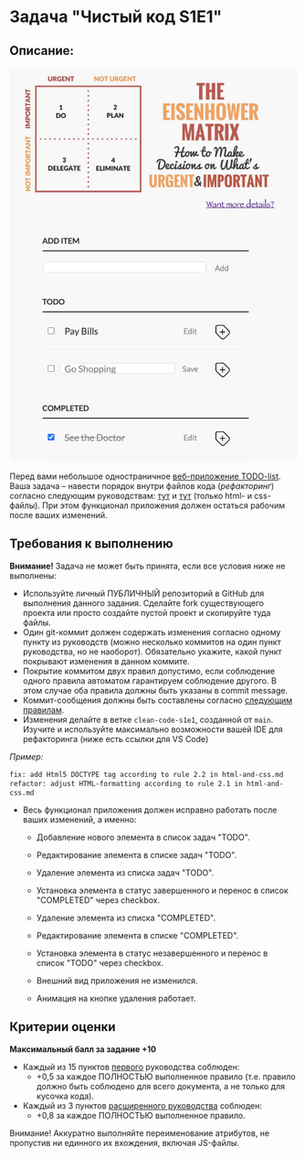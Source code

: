 # Задача "Чистый код S1E1"

## Описание: 

![image](clean-code.png)

Перед вами небольшое одностраничное [веб-приложение TODO-list](https://github.com/KalinkinFiz/task-clean-code).
Ваша задача – навести порядок внутри файлов кода (_рефакторинг_) согласно следующим руководствам:
 [тут](html-and-css.md)
 и [тут](html-and-css-extended.md) (только html- и css-файлы). 
При этом функционал приложения должен остаться рабочим после ваших изменений.

## Требования к выполнению

**Внимание!** Задача не может быть принята, если все условия ниже не выполнены:

- Используйте личный ПУБЛИЧНЫЙ репозиторий в GitHub для выполнения данного задания.
 Сделайте fork существующего проекта или просто создайте пустой проект и скопируйте туда файлы.
- Один git-коммит должен содержать изменения согласно одному пункту из руководств
(можно несколько коммитов на один пункт руководства, но не наоборот).
Обязательно укажите, какой пункт покрывают изменения в данном коммите.
- Покрытие коммитом двух правил допустимо, если соблюдение одного правила автоматом гарантируем соблюдение другого.
В этом случае оба правила должны быть указаны в commit message.
- Коммит-сообщения должны быть составлены согласно [следующим правилам](commits.md).
- Изменения делайте в ветке `clean-code-s1e1`, созданной от `main`.
 Изучите и используйте максимально возможности вашей IDE для рефакторинга (ниже есть ссылки для VS Code)

_Пример:_
```
fix: add Html5 DOCTYPE tag according to rule 2.2 in html-and-css.md
refactor: adjust HTML-formatting according to rule 2.1 in html-and-css.md
```

- Весь функционал приложения должен исправно работать после ваших изменений, а именно:

    - Добавление нового элемента в список задач "TODO".
    - Редактирование элемента в списке задач "TODO".
    - Удаление элемента из списка задач "TODO".
    - Установка элемента в статус завершенного и перенос в список "COMPLETED" через checkbox.

    - Удаление элемента из списка "COMPLETED".
    - Редактирование элемента в списке "COMPLETED".
    - Установка элемента в статус незавершенного и перенос в список "TODO" через checkbox.

    - Внешний вид приложения не изменился.
    - Анимация на кнопке удаления работает.

## Критерии оценки

**Максимальный балл за задание +10**

- Каждый из 15 пунктов [первого](html-and-css.md) руководства соблюден:
    - +0,5 за каждое ПОЛНОСТЬЮ выполненное правило
    (т.е. правило должно быть соблюдено для всего документа, а не только для кусочка кода).
- Каждый из 3 пунктов [расширенного руководства](html-and-css-extended.md) соблюден: 
    - +0,8 за каждое ПОЛНОСТЬЮ выполненное правило.

Внимание! Аккуратно выполняйте переименование атрибутов, не пропустив ни единного их вхождения, включая JS-файлы.
